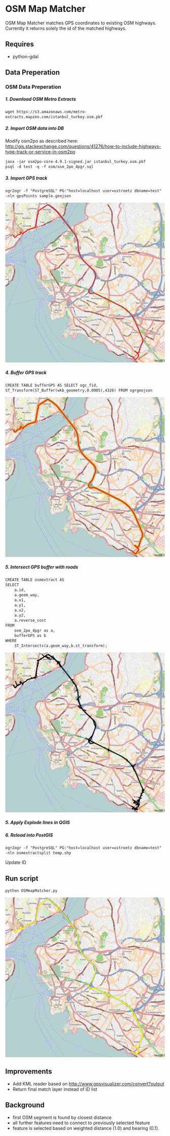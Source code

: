 # OSM Map Matcher
OSM Map Matcher matches GPS coordinates to existing OSM highways. Currently it returns solely the id of the matched highways.

## Requires
* python-gdal

## Data Preperation
### OSM Data Preperation
##### 1. Download OSM Metro Extracts
```
wget https://s3.amazonaws.com/metro-extracts.mapzen.com/istanbul_turkey.osm.pbf
```
##### 2. Import OSM data into DB
Modify osm2po as described here: http://gis.stackexchange.com/questions/41276/how-to-include-highways-type-track-or-service-in-osm2po
```
java -jar osm2po-core-4.9.1-signed.jar istanbul_turkey.osm.pbf
psql -d test -q -f osm/osm_2po_4pgr.sql
```

##### 3. Import GPS track
```
ogr2ogr -f "PostgreSQL" PG:"host=localhost user=ustroetz dbname=test" -nln gpsPoints sample.geojson
```
![alt tag](images/gps.jpg)

##### 4. Buffer GPS track
```
CREATE TABLE bufferGPS AS SELECT ogc_fid, ST_Transform(ST_Buffer(wkb_geometry,0.0005),4326) FROM ogrgeojson
```
![alt tag](images/buffer.jpg)

##### 5. Intersect GPS buffer with roads
```
CREATE TABLE osmextract AS
SELECT
    a.id,
    a.geom_way,
    a.x1,
    a.y1,
    a.x2,
    a.y2,
    a.reverse_cost
FROM
    osm_2po_4pgr as a,
    bufferGPS as b
WHERE
    ST_Intersects(a.geom_way,b.st_transform);
```
![alt tag](images/istanbulExtract.jpg)

##### 5. Apply Explode lines in QGIS
##### 6. Reload into PostGIS
```
ogr2ogr -f "PostgreSQL" PG:"host=localhost user=ustroetz dbname=test" -nln osmextractsplit temp.shp
```
Update ID

## Run script
```
python OSMmapMatcher.py
```
![alt tag](images/match.jpg)

## Improvements
* Add KML reader based on http://www.gpsvisualizer.com/convert?output
* Return final match layer instead of ID list


## Background
* first OSM segment is found by closest distance
* all further features need to connect to previously selected feature
* feature is selected based on weighted distance (1.0) and bearing (0.1).
